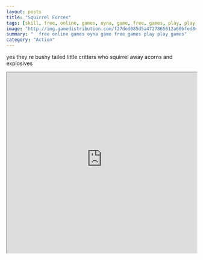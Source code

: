 ```yaml
---
layout: posts
title: "Squirrel Forces"
tags: [skill, free, online, games, oyna, game, free, games, play, play, games]
image: "http://img.gamedistribution.com/f27ded085d5a4727865612a60bfed8c1.jpg"
summary: "  free online games oyna game free games play play games"
category: "Action"
---
```


yes they re bushy tailed little critters who squirrel away acorns and explosives

<iframe width="100%" height="480px;" src="http://flash.gamedistribution.com?game=f27ded085d5a4727865612a60bfed8c1"></iframe>